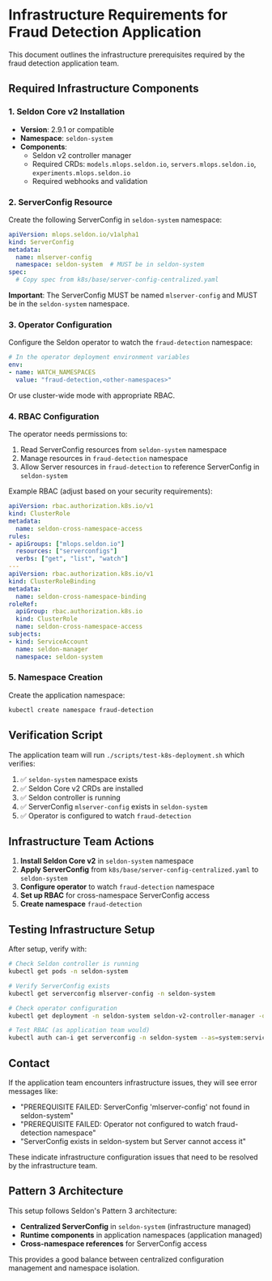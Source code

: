 # Infrastructure Requirements for Fraud Detection Application

This document outlines the infrastructure prerequisites required by the fraud detection application team.

## Required Infrastructure Components

### 1. Seldon Core v2 Installation

- **Version**: 2.9.1 or compatible
- **Namespace**: `seldon-system`
- **Components**:
  - Seldon v2 controller manager
  - Required CRDs: `models.mlops.seldon.io`, `servers.mlops.seldon.io`, `experiments.mlops.seldon.io`
  - Required webhooks and validation

### 2. ServerConfig Resource

Create the following ServerConfig in `seldon-system` namespace:

```yaml
apiVersion: mlops.seldon.io/v1alpha1
kind: ServerConfig
metadata:
  name: mlserver-config
  namespace: seldon-system  # MUST be in seldon-system
spec:
  # Copy spec from k8s/base/server-config-centralized.yaml
```

**Important**: The ServerConfig MUST be named `mlserver-config` and MUST be in the `seldon-system` namespace.

### 3. Operator Configuration

Configure the Seldon operator to watch the `fraud-detection` namespace:

```yaml
# In the operator deployment environment variables
env:
- name: WATCH_NAMESPACES
  value: "fraud-detection,<other-namespaces>"
```

Or use cluster-wide mode with appropriate RBAC.

### 4. RBAC Configuration

The operator needs permissions to:
1. Read ServerConfig resources from `seldon-system` namespace
2. Manage resources in `fraud-detection` namespace
3. Allow Server resources in `fraud-detection` to reference ServerConfig in `seldon-system`

Example RBAC (adjust based on your security requirements):

```yaml
apiVersion: rbac.authorization.k8s.io/v1
kind: ClusterRole
metadata:
  name: seldon-cross-namespace-access
rules:
- apiGroups: ["mlops.seldon.io"]
  resources: ["serverconfigs"]
  verbs: ["get", "list", "watch"]
---
apiVersion: rbac.authorization.k8s.io/v1
kind: ClusterRoleBinding
metadata:
  name: seldon-cross-namespace-binding
roleRef:
  apiGroup: rbac.authorization.k8s.io
  kind: ClusterRole
  name: seldon-cross-namespace-access
subjects:
- kind: ServiceAccount
  name: seldon-manager
  namespace: seldon-system
```

### 5. Namespace Creation

Create the application namespace:

```bash
kubectl create namespace fraud-detection
```

## Verification Script

The application team will run `./scripts/test-k8s-deployment.sh` which verifies:

1. ✅ `seldon-system` namespace exists
2. ✅ Seldon Core v2 CRDs are installed
3. ✅ Seldon controller is running
4. ✅ ServerConfig `mlserver-config` exists in `seldon-system`
5. ✅ Operator is configured to watch `fraud-detection`

## Infrastructure Team Actions

1. **Install Seldon Core v2** in `seldon-system` namespace
2. **Apply ServerConfig** from `k8s/base/server-config-centralized.yaml` to `seldon-system`
3. **Configure operator** to watch `fraud-detection` namespace
4. **Set up RBAC** for cross-namespace ServerConfig access
5. **Create namespace** `fraud-detection`

## Testing Infrastructure Setup

After setup, verify with:

```bash
# Check Seldon controller is running
kubectl get pods -n seldon-system

# Verify ServerConfig exists
kubectl get serverconfig mlserver-config -n seldon-system

# Check operator configuration
kubectl get deployment -n seldon-system seldon-v2-controller-manager -o yaml | grep WATCH_NAMESPACES

# Test RBAC (as application team would)
kubectl auth can-i get serverconfig -n seldon-system --as=system:serviceaccount:fraud-detection:seldon-server
```

## Contact

If the application team encounters infrastructure issues, they will see error messages like:

- "PREREQUISITE FAILED: ServerConfig 'mlserver-config' not found in seldon-system"
- "PREREQUISITE FAILED: Operator not configured to watch fraud-detection namespace"
- "ServerConfig exists in seldon-system but Server cannot access it"

These indicate infrastructure configuration issues that need to be resolved by the infrastructure team.

## Pattern 3 Architecture

This setup follows Seldon's Pattern 3 architecture:
- **Centralized ServerConfig** in `seldon-system` (infrastructure managed)
- **Runtime components** in application namespaces (application managed)
- **Cross-namespace references** for ServerConfig access

This provides a good balance between centralized configuration management and namespace isolation.